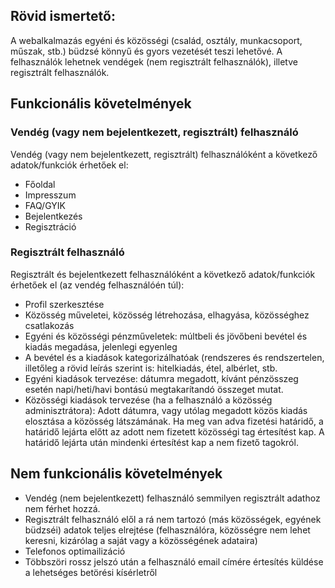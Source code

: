 ## Rövid ismertető:

A webalkalmazás egyéni és közösségi (család, osztály, munkacsoport, műszak, stb.) büdzsé könnyű és gyors vezetését teszi lehetővé. A felhasználók lehetnek vendégek (nem regisztrált felhasználók), illetve regisztrált felhasználók.

## Funkcionális követelmények

### Vendég (vagy nem bejelentkezett, regisztrált) felhasználó
  Vendég (vagy nem bejelentkezett, regisztrált) felhasználóként a következő adatok/funkciók érhetőek el:
  
  - Főoldal
  - Impresszum
  - FAQ/GYIK
  - Bejelentkezés
  - Regisztráció
    
### Regisztrált felhasználó
  Regisztrált és bejelentkezett felhasználóként a következő adatok/funkciók érhetőek el (az vendég felhasználóén túl):
  
  - Profil szerkesztése
  - Közösség műveletei, közösség létrehozása, elhagyása, közösséghez csatlakozás
  - Egyéni és közösségi pénzműveletek: múltbeli és jövőbeni bevétel és kiadás megadása, jelenlegi egyenleg
  - A bevétel és a kiadások kategorizálhatóak (rendszeres és rendszertelen, illetőleg a rövid leírás szerint is: hitelkiadás, étel, albérlet, stb.
  - Egyéni kiadások tervezése: dátumra megadott, kívánt pénzösszeg esetén napi/heti/havi bontású megtakarítandó összeget mutat.
  - Közösségi kiadások tervezése (ha a felhasználó a közösség adminisztrátora): Adott dátumra, vagy utólag megadott közös kiadás elosztása a közösség látszámának. Ha meg van adva fizetési határidő, a határidő lejárta előtt az adott nem fizetett közösségi tag értesítést kap. A határidő lejárta után mindenki értesítést kap a nem fizető tagokról.
  
## Nem funkcionális követelmények
  - Vendég (nem bejelentkezett) felhasználó semmilyen regisztrált adathoz nem férhet hozzá.
  - Regisztrált felhasználó elől a rá nem tartozó (más közösségek, egyének büdzséi) adatok teljes elrejtése (felhasználóra, közösségre nem lehet keresni, kizárólag a saját vagy a közösségének adataira)
  - Telefonos optimailizáció
  - Többszöri rossz jelszó után a felhasználó email címére értesítés küldése a lehetséges betörési kísérletről
